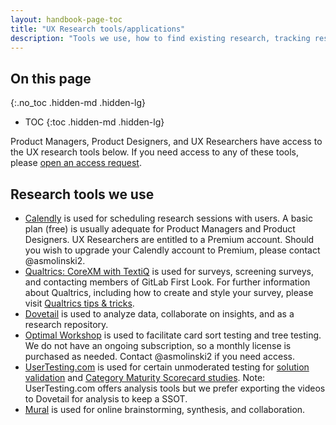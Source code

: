 ```yaml
---
layout: handbook-page-toc
title: "UX Research tools/applications"
description: "Tools we use, how to find existing research, tracking research findings, and more."
---
```


## On this page
{:.no_toc .hidden-md .hidden-lg}

- TOC
{:toc .hidden-md .hidden-lg}




Product Managers, Product Designers, and UX Researchers have access to the UX research tools below.  If you need access to any of these tools, please [open an access request](/handbook/business-technology/team-member-enablement/onboarding-access-requests/access-requests/).

## Research tools we use
* [Calendly](https://calendly.com/) is used for scheduling research sessions with users. A basic plan (free) is usually adequate for Product Managers and Product Designers. UX Researchers are entitled to a Premium account. Should you wish to upgrade your Calendly account to Premium, please contact @asmolinski2.
* [Qualtrics: CoreXM with TextiQ](https://www.qualtrics.com/uk/core-xm/) is used for surveys, screening surveys, and contacting members of GitLab First Look. For further information about Qualtrics, including how to create and style your survey, please visit [Qualtrics tips & tricks](/handbook/product/ux/qualtrics/).
* [Dovetail](https://dovetailapp.com/) is used to analyze data, collaborate on insights, and as a research repository.
* [Optimal Workshop](https://www.optimalworkshop.com/) is used to facilitate card sort testing and tree testing. We do not have an ongoing subscription, so a monthly license is purchased as needed. Contact @asmolinski2 if you need access.
* [UserTesting.com](/handbook/product/ux/ux-research-training/unmoderated-testing/) is used for certain unmoderated testing for [solution validation](/handbook/product/ux/ux-research-training/solution-validation-and-methods/) and [Category Maturity Scorecard studies](/handbook/product/ux/category-maturity-scorecards/). Note: UserTesting.com offers analysis tools but we prefer exporting the videos to Dovetail for analysis to keep a SSOT.
* [Mural](https://mural.co/) is used for online brainstorming, synthesis, and collaboration.

